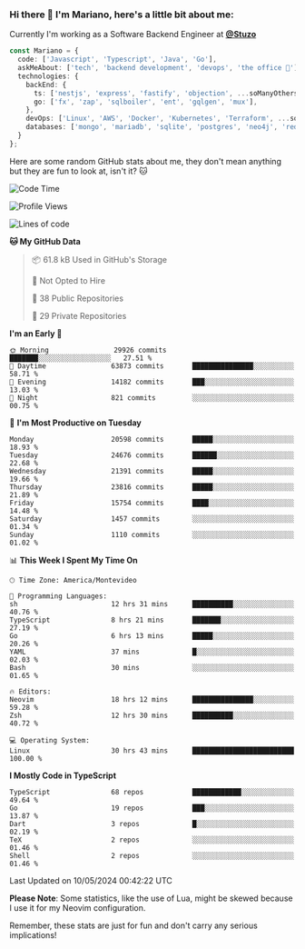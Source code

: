 ### Hi there 👋 I'm Mariano, here's a little bit about me:

Currently I'm working as a Software Backend Engineer at [**@Stuzo**](https://www.stuzo.com/)

```ts
const Mariano = {
  code: ['Javascript', 'Typescript', 'Java', 'Go'],
  askMeAbout: ['tech', 'backend development', 'devops', 'the office 💼'],
  technologies: {
    backEnd: {
      ts: ['nestjs', 'express', 'fastify', 'objection', ...soManyOthersFrameworks],
      go: ['fx', 'zap', 'sqlboiler', 'ent', 'gqlgen', 'mux'],
    },
    devOps: ['Linux', 'AWS', 'Docker', 'Kubernetes', 'Terraform', ...soManyOthersTools],
    databases: ['mongo', 'mariadb', 'sqlite', 'postgres', 'neo4j', 'redis', ...],
  }
};
```

Here are some random GitHub stats about me, they don't mean anything but they are fun to look at, isn't it? 🐱

<!--START_SECTION:waka-->
![Code Time](http://img.shields.io/badge/Code%20Time-1%2C950%20hrs%2023%20mins-blue)

![Profile Views](http://img.shields.io/badge/Profile%20Views-0-blue)

![Lines of code](https://img.shields.io/badge/From%20Hello%20World%20I%27ve%20Written-20.3%20million%20lines%20of%20code-blue)

**🐱 My GitHub Data** 

> 📦 61.8 kB Used in GitHub's Storage 
 > 
> 🚫 Not Opted to Hire
 > 
> 📜 38 Public Repositories 
 > 
> 🔑 29 Private Repositories 
 > 
**I'm an Early 🐤** 

```text
🌞 Morning                29926 commits       ███████░░░░░░░░░░░░░░░░░░   27.51 % 
🌆 Daytime                63873 commits       ███████████████░░░░░░░░░░   58.71 % 
🌃 Evening                14182 commits       ███░░░░░░░░░░░░░░░░░░░░░░   13.03 % 
🌙 Night                  821 commits         ░░░░░░░░░░░░░░░░░░░░░░░░░   00.75 % 
```
📅 **I'm Most Productive on Tuesday** 

```text
Monday                   20598 commits       █████░░░░░░░░░░░░░░░░░░░░   18.93 % 
Tuesday                  24676 commits       ██████░░░░░░░░░░░░░░░░░░░   22.68 % 
Wednesday                21391 commits       █████░░░░░░░░░░░░░░░░░░░░   19.66 % 
Thursday                 23816 commits       █████░░░░░░░░░░░░░░░░░░░░   21.89 % 
Friday                   15754 commits       ████░░░░░░░░░░░░░░░░░░░░░   14.48 % 
Saturday                 1457 commits        ░░░░░░░░░░░░░░░░░░░░░░░░░   01.34 % 
Sunday                   1110 commits        ░░░░░░░░░░░░░░░░░░░░░░░░░   01.02 % 
```


📊 **This Week I Spent My Time On** 

```text
🕑︎ Time Zone: America/Montevideo

💬 Programming Languages: 
sh                       12 hrs 31 mins      ██████████░░░░░░░░░░░░░░░   40.76 % 
TypeScript               8 hrs 21 mins       ███████░░░░░░░░░░░░░░░░░░   27.19 % 
Go                       6 hrs 13 mins       █████░░░░░░░░░░░░░░░░░░░░   20.26 % 
YAML                     37 mins             █░░░░░░░░░░░░░░░░░░░░░░░░   02.03 % 
Bash                     30 mins             ░░░░░░░░░░░░░░░░░░░░░░░░░   01.65 % 

🔥 Editors: 
Neovim                   18 hrs 12 mins      ███████████████░░░░░░░░░░   59.28 % 
Zsh                      12 hrs 30 mins      ██████████░░░░░░░░░░░░░░░   40.72 % 

💻 Operating System: 
Linux                    30 hrs 43 mins      █████████████████████████   100.00 % 
```

**I Mostly Code in TypeScript** 

```text
TypeScript               68 repos            ████████████░░░░░░░░░░░░░   49.64 % 
Go                       19 repos            ███░░░░░░░░░░░░░░░░░░░░░░   13.87 % 
Dart                     3 repos             █░░░░░░░░░░░░░░░░░░░░░░░░   02.19 % 
TeX                      2 repos             ░░░░░░░░░░░░░░░░░░░░░░░░░   01.46 % 
Shell                    2 repos             ░░░░░░░░░░░░░░░░░░░░░░░░░   01.46 % 
```




 Last Updated on 10/05/2024 00:42:22 UTC
<!--END_SECTION:waka-->

**Please Note**: Some statistics, like the use of Lua, might be skewed because I use it for my Neovim configuration.

Remember, these stats are just for fun and don't carry any serious implications!
